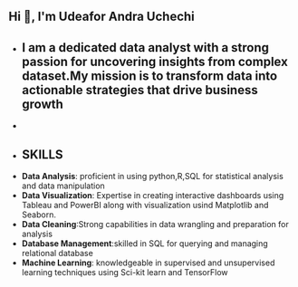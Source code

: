 Hi 👋, I'm Udeafor Andra Uchechi 
- 
- ## I am a dedicated data analyst with a strong passion for uncovering insights from complex dataset.My mission is to transform data into actionable strategies that drive business growth 
- 
- ## SKILLS
- **Data Analysis**: proficient in using python,R,SQL for statistical analysis and data manipulation 
- **Data Visualization**: Expertise in creating interactive dashboards using Tableau and PowerBI along with visualization usind Matplotlib and Seaborn.
- **Data Cleaning**:Strong capabilities in data wrangling and preparation for analysis
- **Database Management**:skilled in SQL for querying and managing relational database
- **Machine Learning**: knowledgeable in supervised and unsupervised learning techniques using Sci-kit learn and TensorFlow 


<!---
Uche-chi001tech/Uche-chi001tech is a ✨ special ✨ repository because its `README.md` (this file) appears on your GitHub profile.
You can click the Preview link to take a look at your changes.
--->
